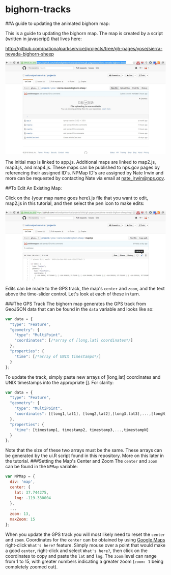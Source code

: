 # bighorn-tracks
##A guide to updating the animated bighorn map:

This is a guide to updating the bighorn map.  The map is created by a script (written in javascript) that lives here:
  
http://github.com/nationalparkservice/projects/tree/gh-pages/yose/sierra-nevada-bighorn-sheep
  
![](screenshots/mapScripts.jpg)
  
The initial map is linked to app.js. Additional maps are linked to map2.js, map3.js, and map4.js. 
These maps can be published to nps.gov pages by referencing their assigned ID's. NPMap ID's are assigned by Nate Irwin and more can be requested by contacting Nate via email at nate_irwin@nps.gov.
  
##To Edit An Existing Map: 

Click on the {your map name goes here}.js file that you want to edit, map2.js in this tutorial, and then select 
the pen icon to make edits:

![](screenshots/editJavascript.jpg)

Edits can be made to the GPS track, the map's `center` and `zoom`, and the text above the time-slider control. 
Let's look at each of these in turn.

###The GPS Track
The bighorn map generates the GPS track from GeoJSON data that can be found in the `data` variable and looks like so:
```javascript
var data = {
  "type": "Feature",
  "geometry": {
    "type": "MultiPoint",
    "coordinates": [/*array of [long,lat] coordinates*/]
  },
  "properties": {
    "time": [/*array of UNIX timestamps*/]
  }
};
```
To update the track, simply paste new arrays of [long,lat] coordinates and UNIX timestamps into the appropriate [].
For clarity:
```javascript
var data = {
  "type": "Feature",
  "geometry": {
    "type": "MultiPoint",
    "coordinates": [[long1,lat1], [long2,lat2],[long3,lat3],...,[longN,latN]]
  },
  "properties": {
    "time": [timestamp1, timestamp2, timestamp3,...,timestampN]
  }
};
```
Note that the size of these two arrays must be the same.  These arrays can be generated by the ui.R script found in this repository.
More on this later in the tutorial.
###Setting the Map's Center and Zoom
The `center` and `zoom` can be found in the `NPMap` variable:
```javascript
var NPMap = {
  div: 'map',
  center: {
    lat: 37.744275,
    lng: -119.330004
  },
  ...
  zoom: 13,
  maxZoom: 15
};
```
When you update the GPS track you will most likely need to reset the `center` and `zoom`.  Coordinates for the `center` can be obtained by using [Google Maps](https://www.google.com/maps) right-click `What's here?` feature. Simply mouse over a point that would make a good `center`, right-click and select `What's here?`, then click on the coordinates to copy and paste the `lat` and `lng`. 
The `zoom` level can range from 1 to 15, with greater numbers indicating a greater zoom (`zoom: 1` being completely zoomed out).
